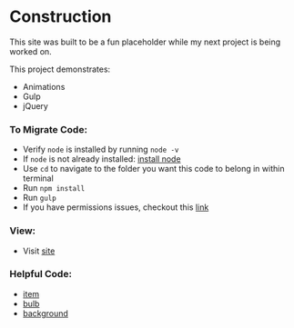 # Construction

This site was built to be a fun placeholder while my next project is being worked on.

This project demonstrates:
-   Animations
-   Gulp
-   jQuery

### To Migrate Code:
-   Verify `node` is installed by running `node -v`
-   If `node` is not already installed: [install node](https://nodejs.org/en/)
-   Use `cd` to navigate to the folder you want this code to belong in within terminal
-   Run `npm install`
-   Run `gulp`
-   If you have permissions issues, checkout this [link](https://stackoverflow.com/questions/50258901/cannot-find-module-gulp-sass)

### View:
- Visit [site](https://headieh.github.io/construction/)

### Helpful Code:
-   [item](https://codepen.io/idur/pen/qEBZPE)
-   [bulb](https://css-tricks.com/css-animation-tricks/)
-   [background](https://codepen.io/subz/pen/GgPrJP)
